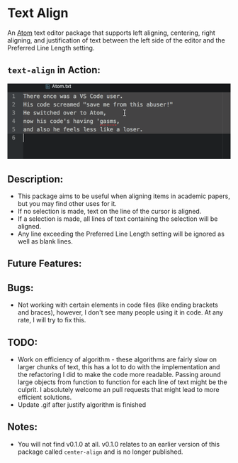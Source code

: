 # Text Align
An [Atom](https://atom.io) text editor package that supports left aligning,
centering, right aligning, and justification of text between the left side of
the editor and the Preferred Line Length setting.

## `text-align` in Action:
![Action](./misc/text-align.gif)

## Description:

* This package aims to be useful when aligning items in academic papers, but you
may find other uses for it.
* If no selection is made, text on the line of the cursor is aligned.  
* If a selection is made, all lines of text containing the selection
will be aligned.
* Any line exceeding the Preferred Line Length setting will be ignored as well
as blank lines.

## Future Features:

## Bugs:

* Not working with certain elements in code files (like ending brackets and
braces), however, I don't see many people using it in code.  At any rate, I will
try to fix this.

## TODO:

* Work on efficiency of algorithm - these algorithms are fairly slow on larger
chunks of text, this has a lot to do with the implementation and the refactoring
I did to make the code more readable.  Passing around large objects from
function to function for each line of text might be the culprit.  I absolutely
welcome an pull requests that might lead to more efficient solutions.
* Update .gif after justify algorithm is finished

## Notes:

* You will not find v0.1.0 at all.  v0.1.0 relates to an earlier version of this
package called `center-align` and is no longer published.
